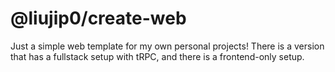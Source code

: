 # @liujip0/create-web

Just a simple web template for my own personal projects! There is a version that has a fullstack setup with tRPC, and there is a frontend-only setup.
